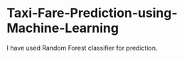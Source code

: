 # Taxi-Fare-Prediction-using-Machine-Learning
I have used Random Forest classifier for prediction. 
